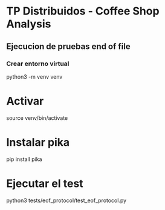 # TP Distribuidos - Coffee Shop Analysis

## Ejecucion de pruebas end of file
### Crear entorno virtual
python3 -m venv venv

# Activar
source venv/bin/activate

# Instalar pika
pip install pika

# Ejecutar el test
python3 tests/eof_protocol/test_eof_protocol.py 
